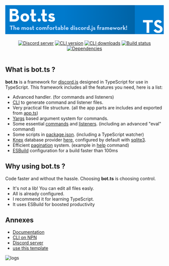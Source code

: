 <div align="center">
  <div>
    <a href="https://ghom.gitbook.io/bot-ts/">
      <img src="https://raw.githubusercontent.com/CamilleAbella/bot.ts-docs/master/.gitbook/assets/bot.ts-banner.png"/>
    </a>
  </div>
  <br/>
  <div>
    <a href="https://discord.gg/3vC2XWK"><img src="https://img.shields.io/discord/507389389098188820?color=7289da&logo=discord&logoColor=white" alt="Discord server" /></a>
    <a href="https://www.npmjs.com/package/make-bot.ts"><img src="https://img.shields.io/npm/v/make-bot.ts.svg?maxAge=3600" alt="CLI version" /></a>
    <a href="https://www.npmjs.com/package/make-bot.ts"><img src="https://img.shields.io/npm/dt/make-bot.ts.svg?maxAge=3600" alt="CLI downloads" /></a>
    <a href="https://github.com/CamilleAbella/bot.ts/actions/workflows/test.yml"><img src="https://github.com/CamilleAbella/bot.ts/actions/workflows/test.yml/badge.svg" alt="Build status" /></a>
    <a href="https://david-dm.org/CamilleAbella/bot.ts"><img src="https://img.shields.io/david/camilleabella/bot.ts" alt="Dependencies" /></a>
  </div>
</div>

<br/>

## What is bot.ts ?

**bot.ts** is a framework for [discord.js](https://discord.js.org/#/) designed in TypeScript for use in TypeScript. This framework includes all the features you need, here is a list:

* Advanced handler. \(for commands and listeners\)
* [CLI](https://www.npmjs.com/package/make-bot.ts) to generate command and listener files.
* Very practical file structure. \(all the app parts are includes and exported from [app.ts](https://github.com/CamilleAbella/bot.ts/blob/master/src/app.ts)\)
* [Yargs](http://yargs.js.org/) based argument system for commands.
* Some essential [commands](https://github.com/CamilleAbella/bot.ts/blob/master/src/commands) and [listeners](https://github.com/CamilleAbella/bot.ts/blob/master/src/listeners). \(including an advanced "eval" command\)
* Some scripts in [package.json](https://github.com/CamilleAbella/bot.ts/blob/master/package.json). \(including a TypeScript watcher\)
* [Knex](http://knexjs.org/) database provider [here](https://github.com/CamilleAbella/bot.ts/blob/master/src/app/database.ts), configured by default with [sqlite3](https://www.npmjs.com/package/sqlite3).
* Efficient [pagination](https://github.com/CamilleAbella/bot.ts/blob/master/src/app/pagination.ts) system. \(example in [help](https://github.com/CamilleAbella/bot.ts/blob/master/src/commands/help.ts#L108) command\)
* [ESBuild](https://esbuild.github.io) configuration for a build faster than 100ms

## Why using bot.ts ?

Code faster and without the hassle. Choosing **bot.ts** is choosing control.

* It's not a lib! You can edit all files easly.
* All is already configured.
* I recommend it for learning TypeScript.
* It uses ESBuild for boosted productivity

## Annexes

* [Documentation](https://ghom.gitbook.io/bot-ts/)
* [CLI on NPN](https://www.npmjs.com/package/make-bot.ts)
* [Discord server](https://discord.gg/3vC2XWK)
* [use this template](https://github.com/CamilleAbella/bot.ts/generate)

![logs](https://user-images.githubusercontent.com/19586013/117373587-ce706a80-aecb-11eb-8e7b-4102094a50fa.png)
